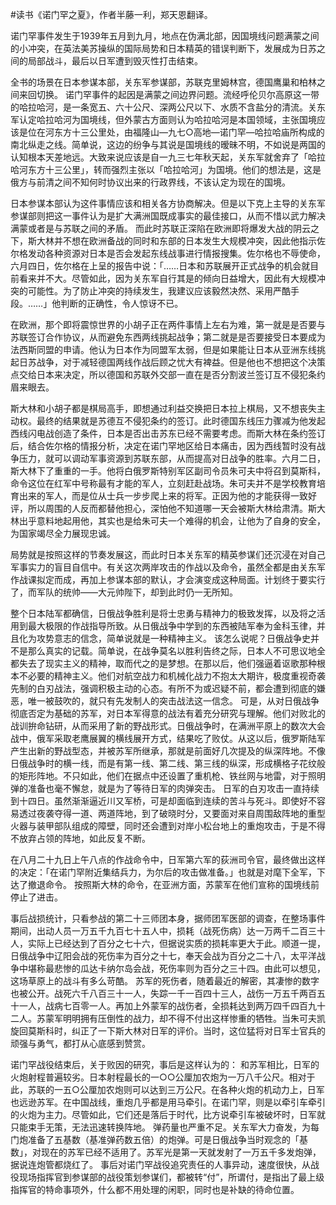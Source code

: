 #读书《诺门罕之夏》，作者半藤一利，郑天恩翻译。

诺门罕事件发生于1939年五月到九月，地点在伪满北部，因国境线问题满蒙之间的小冲突，在英法美苏操纵的国际局势和日本精英的错误判断下，发展成为日苏之间的局部战斗，最后以日军遭到毁灭性打击结束。

全书的场景在日本参谋本部，关东军参谋部，苏联克里姆林宫，德国鹰巢和柏林之间来回切换。
诺门罕事件的起因是满蒙之间边界问题。流经呼伦贝尔高原这一带的哈拉哈河，是一条宽五、六十公尺、深两公尺以下、水质不含盐分的清流。关东军认定哈拉哈河为国境线，但外蒙古方面则认为哈拉哈河是本国领域，主张国境应该是位在河东方十三公里处，由福隆山—九七○高地—诺门罕—哈拉哈庙所构成的南北纵走之线。简单说，这边的纷争与其说是国境线的暧昧不明，不如说是两国的认知根本天差地远。大致来说应该是自一九三七年秋天起，关东军就舍弃了「哈拉哈河东方十三公里」，转而强烈主张以「哈拉哈河」为国境。他们的想法是，这是俄方与前清之间不知何时协议出来的行政界线，不该认定为现在的国境。

日本参谋本部认为这件事情应该和相关各方协商解决。但是以下克上主导的关东军参谋部则把这一事件认为是扩大满洲国既成事实的最佳接口，从而不惜以武力解决满蒙或者是与苏联之间的矛盾。
而此时苏联正深陷在欧洲即将爆发大战的阴云之下，斯大林并不想在欧洲备战的同时和东部的日本发生大规模冲突，因此他指示佐尔格发动各种资源对日本是否会发起东线战事进行情报搜集。佐尔格也不辱使命，六月四日，佐尔格在上呈的报告中说：「……日本和苏联展开正式战争的机会就目前看来并不大。尽管如此，因为关东军自行其是的倾向日益增大，因此有大规模冲突的可能性。为了防止冲突的持续发生，我建议应该毅然决然、采用严酷手段。……」他判断的正确性，令人惊讶不已。

在欧洲，那个即将震惊世界的小胡子正在两件事情上左右为难，第一就是是否要与苏联签订合作协议，从而避免东西两线挑起战争；第二就是是否要接受日本要成为法西斯同盟的申请。他认为日本作为同盟军太弱，但是如果能让日本从亚洲东线挑起日苏战争，对于减轻德国两线作战后顾之忧大有裨益。但是他也不想把这个决策点交给日本来决定，所以德国和苏联外交部一直在是否分割波兰签订互不侵犯条约眉来眼去。

斯大林和小胡子都是棋局高手，即想通过利益交换把日本拉上棋局，又不想丧失主动权。最终的结果就是苏德互不侵犯条约的签订。此时德国东线压力骤减为他发起西线闪电战创造了条件，日本是否出击苏东已经不需要考虑。而斯大林在条约签订后，结合佐尔格的情报分析，决定在诺门罕地区给日本痛击，因为西线暂时没有战争压力，就可以调动军事资源到苏联东部，从而提高对日战争的胜率。六月二日，斯大林下了重重的一手。他将白俄罗斯特别军区副司令员朱可夫中将召到莫斯科，命令这位在红军中号称最有才能的军人，立刻赶赴战场。朱可夫并不是学校教育培育出来的军人，而是位从士兵一步步爬上来的将军。正因为他的才能获得一致好评，所以周围的人反而都替他担心，深怕他不知道哪一天会被斯大林给肃清。斯大林出乎意料地起用他，其实也是给朱可夫一个难得的机会，让他为了自身的安全，为国家竭尽全力展现忠诚。

局势就是按照这样的节奏发展这，而此时日本关东军的精英参谋们还沉浸在对自己军事实力的盲目自信中。有关这次两岸攻击的作战以及命令，虽然全都是由关东军作战课拟定而成，再加上参谋本部的默认，才会演变成这种局面。计划终于要实行了，而军队的统帅——大元帅陛下，却到此时仍一无所知。

整个日本陆军都确信，日俄战争胜利是将士忠勇与精神力的极致发挥，以及将之活用到最大极限的作战指导所致。从日俄战争中学到的东西被陆军奉为金科玉律，并且化为攻势意志的信念，简单说就是一种精神主义。
该怎么说呢？日俄战争史并不是那么真实的记载。简单说，在战争莫名以胜利告终之际，日本人不可思议地全都失去了现实主义的精神，取而代之的是梦想。在那以后，他们强逼着讴歌那种根本不必要的精神主义。他们对航空战力和机械化战力不抱太大期许，极度重视奇袭先制的白刃战法，强调积极主动的心态。有所不为或迟疑不前，都会遭到彻底的嫌恶，唯一被鼓吹的，就只有先发制人的突击战法这一信念。
可是，从对日俄战争彻底否定为基础的苏军，对日本军得意的战法有着充分研究与理解。他们对败北的战训拚命钻研，从而采用了新的野战形式。日俄战争时，在满洲平原上的数次大会战中，俄军采取老鹰展翼的横线展开方式，结果吃了败仗。从这以后，俄罗斯陆军产生出新的野战型态，并被苏军所继承，那就是前面好几次提及的纵深阵地。不像日俄战争时的横一线，而是有第一线、第二线、第三线的纵深，形成横格子花纹般的矩形阵地。不只如此，他们在据点中还设置了重机枪、铁丝网与地雷，对于照明弹的准备也毫不懈怠，就是为了等待日军的肉弹突击。
日军的白刃攻击一直持续到十四日。虽然渐渐逼近川又军桥，可是却面临到连续的苦斗与死斗。即使好不容易透过夜袭夺得一道、两道阵地，到了破晓时分，又要面对来自周围敌阵地的重型火器与装甲部队组成的障壁，同时还会遭到对岸小松台地上的重炮攻击，于是不得不放弃占领的阵地，如此反复不断。

在八月二十九日上午八点的作战命令中，日军第六军的荻洲司令官，最终做出这样的决定：「在诺门罕附近集结兵力，为尔后的攻击做准备。」也就是对麾下全军，下达了撤退命令。
按照斯大林的命令，在亚洲方面，苏蒙军在他们宣称的国境线前停止了进击。

事后战损统计，只看参战的第二十三师团本身，据师团军医部的调查，在整场事件期间，出动人员一万五千九百七十五人中，损耗（战死伤病）达一万两千二百三十人，实际上已经达到了百分之七十六，但据说实质的损耗率更大于此。顺道一提，日俄战争中辽阳会战的死伤率为百分之十七，奉天会战为百分之二十八，太平洋战争中堪称最悲惨的瓜达卡纳尔岛会战，死伤率则为百分之三十四。由此可以想见，这场草原上的战斗有多么苛酷。
苏军的死伤者，随着最近的解密，其凄惨的数字也被公开。战死六千八百三十一人，失踪一千一百四十三人，战伤一万五千两百五十一人，战病七百零一人。再加上外蒙军的战伤者，全损耗达到两万四千四百九十二人。苏蒙军明明拥有压倒性的战力，却不得不付出这样惨重的牺牲。当朱可夫凯旋回莫斯科时，纠正了一下斯大林对日军的评价。当时，这位猛将对日军士官兵的顽强与勇气，都打从心底感到赞赏。


诺门罕战役结束后，关于败因的研究，事后是这样认为的：
和苏军相比，日军的火炮射程普遍较劣。日本射程最长的一○○公厘加农炮为一万八千公尺。相对于此，苏联的一五○公厘加农炮则可以达到三万公尺。在各种火炮的机动力上，日军也远逊苏军。在中国战线，重炮几乎都是用马牵引。在诺门罕，则是以牵引车牵引的火炮为主力。尽管如此，它们还是落后于时代，比方说牵引车被破坏时，日军就只能束手无策，无法迅速转换阵地。
弹药量也严重不足。关东军大力奋发，为每门炮准备了五基数（基准弹药数五倍）的炮弹。可是日俄战争当时观念的「基数」，对现在的苏军已经不适用了。苏军光是第一天就发射了一万五千多发炮弹，据说连炮管都烧红了。
事后对诺门罕战役追究责任的人事异动，速度很快，从战役现场指挥官到参谋部的战役策划参谋们，都被转“付”，所谓付，是指出了最上级指挥官的特命事项外，什么都不用处理的闲职，同时也是补缺的待命位置。